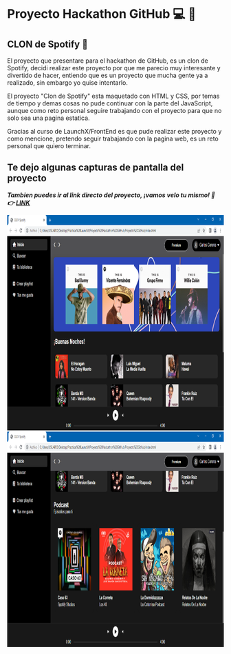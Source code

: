 # Proyecto Hackathon GitHub :computer: :rocket:
## CLON de Spotify :musical_note:
El proyecto que presentare para el hackathon de GitHub, es un clon de Spotify, decidi realizar este proyecto
por que me parecio muy interesante y divertido de hacer, entiendo que es un proyecto que mucha gente ya a realizado, 
sin embargo yo quise intentarlo.

El proyecto "Clon de Spotify" esta maquetado con HTML y CSS, por temas de tiempo y demas cosas no pude continuar con la parte del JavaScript, aunque como reto personal seguire trabajando con el proyecto para que no solo sea una pagina estatica. 

Gracias al curso de LaunchX/FrontEnd es que pude realizar este proyecto y como mencione, pretendo seguir trabajando con la pagina web, es un reto personal que quiero terminar. 

## Te dejo algunas capturas de pantalla del proyecto

***Tambien puedes ir al link directo del proyecto, ¡vamos velo tu mismo! :eyes: :point_right: [LINK]()***

<img src="./Img/sp1.PNG" alt="Inicio" height="500">
<img src="./Img/sp2.PNG" alt="Fin" height="500">
